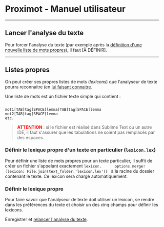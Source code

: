 <style type="text/css">
  span.warning {color: red; font-weight: bold;}
</style>
# Proximot - Manuel utilisateur

---

<a name="run-text-analysis"></a>

## Lancer l'analyse du texte

Pour forcer l'analyse du texte (par exemple après la [définition d'une nouvelle liste de mots propres](#listes-mots-propres)), il faut \[À DÉFINIR\].

---

<a name="listes-mots-propres"></a>

## Listes propres

On peut créer ses propres listes de mots (*lexicons*) que l'analyseur de texte pourra reconnaitre (en [lui faisant connaitre](#define-lexicon).

Une liste de mots est un fichier texte simple qui contient :

~~~text

mot1[TAB]tag[SPACE]lemma[TAB]tag[SPACE]lemma
mot2[TAB]tag[SPACE]lemma
etc.
~~~

> <span class="warning">ATTENTION</span> : si le fichier est réalisé dans Sublime Text ou un autre IDE, il faut s'assurer que les tabulations ne soient pas remplacés par des espaces.

### Définir le lexique propre d'un texte en particulier (`lexicon.lex`)

Pour définir une liste de mots propres pour un texte particulier, il suffit de créer un fichier s'appelant exactement `lexicon.      options.merge!(lexicon: File.join(text_folder,'lexicon.lex'))
` à la racine du dossier contenant le texte. Ce lexicon sera chargé automatiquement.

<a name="define-lexicon"></a>

### Définir le lexique propre

Pour faire savoir que l'analyseur de texte doit utiliser un lexicon, se rendre dans les préférences du texte et choisir un des cinq champs pour définir les lexicons.

Enregistrer et [relancer l'analyse du texte](#run-text-analysis).
